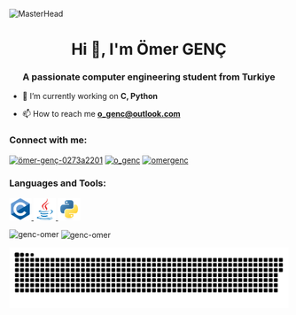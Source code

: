 ![MasterHead](https://miro.medium.com/v2/resize:fit:1400/1*0KFB17_NGTPB0XWyc4BSgQ.jpeg)
<h1 align="center">Hi 👋, I'm Ömer GENÇ</h1>
<h3 align="center">A passionate computer engineering student from Turkiye</h3>

- 🔭 I’m currently working on **C, Python**

- 📫 How to reach me **o_genc@outlook.com**

<h3 align="left">Connect with me:</h3>
<p align="left">
<a href="https://linkedin.com/in/ömer-genç-0273a2201" target="blank"><img align="center" src="https://raw.githubusercontent.com/rahuldkjain/github-profile-readme-generator/master/src/images/icons/Social/linked-in-alt.svg" alt="ömer-genç-0273a2201" height="30" width="40" /></a>
<a href="https://www.hackerrank.com/o_genc" target="blank"><img align="center" src="https://raw.githubusercontent.com/rahuldkjain/github-profile-readme-generator/master/src/images/icons/Social/hackerrank.svg" alt="o_genc" height="30" width="40" /></a>
<a href="https://www.leetcode.com/omergenc" target="blank"><img align="center" src="https://raw.githubusercontent.com/rahuldkjain/github-profile-readme-generator/master/src/images/icons/Social/leet-code.svg" alt="omergenc" height="30" width="40" /></a>
</p>

<h3 align="left">Languages and Tools:</h3>
<p align="left"> <a href="https://www.cprogramming.com/" target="_blank" rel="noreferrer"> <img src="https://raw.githubusercontent.com/devicons/devicon/master/icons/c/c-original.svg" alt="c" width="40" height="40"/> </a> <a href="https://www.java.com" target="_blank" rel="noreferrer"> <img src="https://raw.githubusercontent.com/devicons/devicon/master/icons/java/java-original.svg" alt="java" width="40" height="40"/> </a> <a href="https://www.python.org" target="_blank" rel="noreferrer"> <img src="https://raw.githubusercontent.com/devicons/devicon/master/icons/python/python-original.svg" alt="python" width="40" height="40"/> </a> </p>

<p><img align="left" src="https://github-readme-stats.vercel.app/api/top-langs?username=genc-omer&show_icons=true&locale=en&layout=compact" alt="genc-omer" /></p>

<p>&nbsp;<img align="center" src="https://github-readme-stats.vercel.app/api?username=genc-omer&show_icons=true&locale=en" alt="genc-omer" /></p>

<picture>
  <source media="(prefers-color-scheme: dark)" srcset="https://raw.githubusercontent.com/genc-omer/genc-omer/output/github-contribution-grid-snake-dark.svg">
  <source media="(prefers-color-scheme: light)" srcset="https://raw.githubusercontent.com/genc-omer/genc-omer/output/github-contribution-grid-snake.svg">
  <img alt="github contribution grid snake animation" src="https://raw.githubusercontent.com/genc-omer/genc-omer/output/github-contribution-grid-snake.svg">
</picture>
